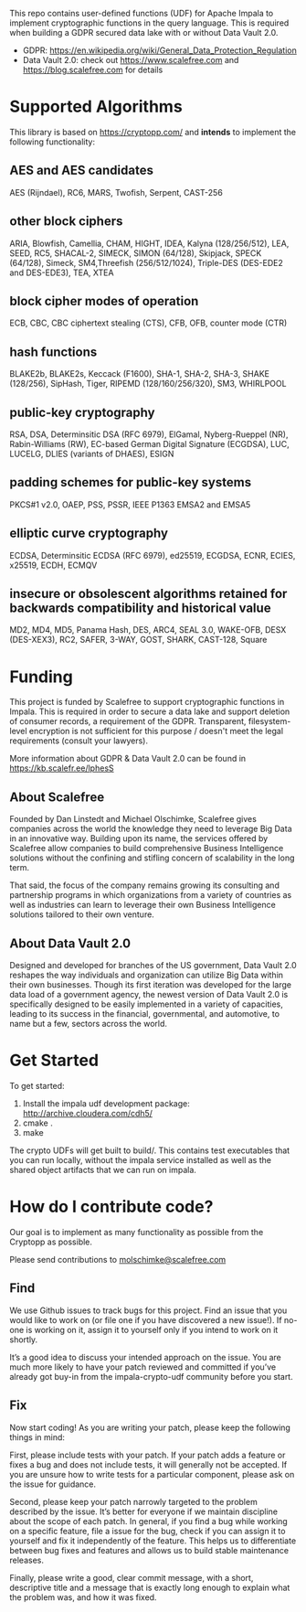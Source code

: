 This repo contains user-defined functions (UDF) for Apache Impala to implement cryptographic functions in the query language. This is required when building a GDPR secured data lake with or without Data Vault 2.0. 

  * GDPR: https://en.wikipedia.org/wiki/General_Data_Protection_Regulation
  * Data Vault 2.0: check out https://www.scalefree.com and https://blog.scalefree.com for details
  
# Supported Algorithms
  
This library is based on https://cryptopp.com/ and **intends** to implement the following functionality:

## AES and AES candidates

AES (Rijndael), RC6, MARS, Twofish, Serpent, CAST-256

## other block ciphers

ARIA, Blowfish, Camellia, CHAM, HIGHT, IDEA, Kalyna (128/256/512), LEA, SEED, RC5, SHACAL-2, SIMECK, SIMON (64/128), Skipjack, SPECK (64/128), Simeck, SM4,Threefish (256/512/1024), Triple-DES (DES-EDE2 and DES-EDE3), TEA, XTEA

## block cipher modes of operation

ECB, CBC, CBC ciphertext stealing (CTS), CFB, OFB, counter mode (CTR)

## hash functions

BLAKE2b, BLAKE2s, Keccack (F1600), SHA-1, SHA-2, SHA-3, SHAKE (128/256), SipHash, Tiger, RIPEMD (128/160/256/320), SM3, WHIRLPOOL

## public-key cryptography

RSA, DSA, Determinsitic DSA (RFC 6979), ElGamal, Nyberg-Rueppel (NR), Rabin-Williams (RW), EC-based German Digital Signature (ECGDSA), LUC, LUCELG, DLIES (variants of DHAES), ESIGN

## padding schemes for public-key systems

PKCS#1 v2.0, OAEP, PSS, PSSR, IEEE P1363 EMSA2 and EMSA5

## elliptic curve cryptography

ECDSA, Determinsitic ECDSA (RFC 6979), ed25519, ECGDSA, ECNR, ECIES, x25519, ECDH, ECMQV

## insecure or obsolescent algorithms retained for backwards compatibility and historical value

MD2, MD4, MD5, Panama Hash, DES, ARC4, SEAL 3.0, WAKE-OFB, DESX (DES-XEX3), RC2, SAFER, 3-WAY, GOST, SHARK, CAST-128, Square


# Funding 

This project is funded by Scalefree to support cryptographic functions in Impala. This is required in order to secure a data lake and support deletion of consumer records, a requirement of the GDPR. Transparent, filesystem-level encryption is not sufficient for this purpose / doesn't meet the legal requirements (consult your lawyers). 

More information about GDPR & Data Vault 2.0 can be found in https://kb.scalefr.ee/lphesS

## About Scalefree

Founded by Dan Linstedt and Michael Olschimke, Scalefree gives companies across the world the knowledge they need to leverage Big Data in an innovative way. Building upon its name, the services offered by Scalefree allow companies to build comprehensive Business Intelligence solutions without the confining and stifling concern of scalability in the long term. 

That said, the focus of the company remains growing its consulting and partnership programs in which organizations from a variety of countries as well as industries can learn to leverage their own Business Intelligence solutions tailored to their own venture.

## About Data Vault 2.0

Designed and developed for branches of the US government, Data Vault 2.0 reshapes the way individuals and organization can utilize Big Data within their own businesses. Though its first iteration was developed for the large data load of a government agency, the newest version of Data Vault 2.0 is specifically designed to be easily implemented in a variety of capacities, leading to its success in the financial, governmental, and automotive, to name but a few, sectors across the world.

# Get Started

To get started:

1. Install the impala udf development package: <http://archive.cloudera.com/cdh5/>
2. cmake .
3. make

The crypto UDFs will get built to build/. This contains test executables that you can run locally, without the impala service installed as well as the shared object artifacts that we can run on impala.

# How do I contribute code?
Our goal is to implement as many functionality as possible from the Cryptopp as possible.

Please send contributions to molschimke@scalefree.com

## Find
We use Github issues to track bugs for this project. Find an issue that you would like to
work on (or file one if you have discovered a new issue!). If no-one is working on it,
assign it to yourself only if you intend to work on it shortly.

It’s a good idea to discuss your intended approach on the issue. You are much more
likely to have your patch reviewed and committed if you’ve already got buy-in from the
impala-crypto-udf community before you start.

## Fix
Now start coding! As you are writing your patch, please keep the following things in mind:

First, please include tests with your patch. If your patch adds a feature or fixes a bug
and does not include tests, it will generally not be accepted. If you are unsure how to
write tests for a particular component, please ask on the issue for guidance.

Second, please keep your patch narrowly targeted to the problem described by the issue.
It’s better for everyone if we maintain discipline about the scope of each patch. In
general, if you find a bug while working on a specific feature, file a issue for the bug,
check if you can assign it to yourself and fix it independently of the feature. This helps
us to differentiate between bug fixes and features and allows us to build stable
maintenance releases.

Finally, please write a good, clear commit message, with a short, descriptive title and
a message that is exactly long enough to explain what the problem was, and how it was
fixed.
